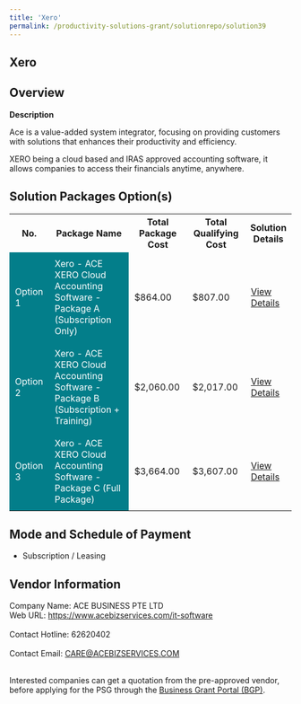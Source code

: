 ```yaml
---
title: 'Xero'
permalink: /productivity-solutions-grant/solutionrepo/solution39
---
```


## Xero

## Overview

**Description**

Ace is a value-added system integrator, focusing on providing customers with solutions that enhances their productivity and efficiency.

XERO being a cloud based and IRAS approved accounting software, it allows companies to access their financials anytime, anywhere.

## Solution Packages Option(s)

<table>
<tr>
<th><b>No.</b></th>
<th><b>Package Name</b></th>
<th><b>Total Package Cost</b></th>
<th><b>Total Qualifying Cost</b></th>
<th><b>Solution Details</b></th>
</tr>
<tr>
<td style='padding: 10px; background-color: #037E8A; color: #FFFFFF;'>Option 1</td>
<td style='padding: 10px; background-color: #037E8A; color: #FFFFFF;'>Xero - ACE XERO Cloud Accounting Software - Package A (Subscription Only)</td>
<td style='padding: 10px;'>$864.00</td>
<td style='padding: 10px;'>$807.00</td>
<td style='padding: 10px;'><a href='/images/psg/Desensitised_AceBusiness_Annex3_CRwef_01dec_Part_1.pdf' target='_blank'>View Details</a></td>
</tr>
<tr>
<td style='padding: 10px; background-color: #037E8A; color: #FFFFFF;'>Option 2</td>
<td style='padding: 10px; background-color: #037E8A; color: #FFFFFF;'>Xero - ACE XERO Cloud Accounting Software - Package B (Subscription + Training)</td>
<td style='padding: 10px;'>$2,060.00</td>
<td style='padding: 10px;'>$2,017.00</td>
<td style='padding: 10px;'><a href='/images/psg/Desensitised_AceBusiness_Annex3_CRwef_01dec_Part_2.pdf' target='_blank'>View Details</a></td>
</tr>
<tr>
<td style='padding: 10px; background-color: #037E8A; color: #FFFFFF;'>Option 3</td>
<td style='padding: 10px; background-color: #037E8A; color: #FFFFFF;'>Xero - ACE XERO Cloud Accounting Software - Package C (Full Package)</td>
<td style='padding: 10px;'>$3,664.00</td>
<td style='padding: 10px;'>$3,607.00</td>
<td style='padding: 10px;'><a href='/images/psg/Desensitised_AceBusiness_Annex3_CRwef_01dec_Part_3.pdf' target='_blank'>View Details</a></td>
</tr>
</table>

## Mode and Schedule of Payment

 - Subscription / Leasing

## Vendor Information

 Company Name: ACE BUSINESS PTE LTD<br>Web URL: https://www.acebizservices.com/it-software <br><br>Contact Hotline: 62620402 <br><br>Contact Email: CARE@ACEBIZSERVICES.COM <br><br>

Interested companies can get a quotation from the pre-approved vendor, before applying for the PSG through the <a href='https://www.businessgrants.gov.sg/' target='_blank' rel='noopener'>Business Grant Portal (BGP)</a>.

<script src="/jquery/resize-tables.js"></script>
